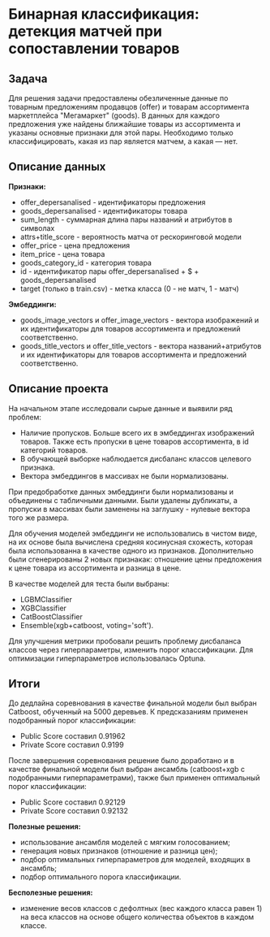 # Бинарная классификация: детекция матчей при сопоставлении товаров

## Задача

Для решения задачи предоставлены обезличенные данные по товарным предложениям продавцов (offer) и товарам ассортимента маркетплейса "Мегамаркет" (goods). В данных для каждого предложения уже найдены ближайшие товары из ассортимента и указаны основные признаки для этой пары. Необходимо только классифицировать, какая из пар является матчем, а какая — нет.

## Описание данных

**Признаки:**

- offer_depersanalised - идентификаторы предложения
- goods_depersanalised - идентификаторы товара
- sum_length - суммарная длина пары названий и атрибутов в символах
- attrs+title_score - вероятность матча от рескоринговой модели
- offer_price - цена предложения
- item_price - цена товара
- goods_category_id - категория товара
- id - идентификатор пары offer_depersanalised + $ + goods_depersanalised
- target (только в train.csv) - метка класса (0 - не матч, 1 - матч)

**Эмбеддинги:**

- goods_image_vectors и offer_image_vectors - вектора изображений и их идентификаторы для товаров ассортимента и предложений соответственно. 
- goods_title_vectors и offer_title_vectors - вектора названий+атрибутов и их идентификаторы для товаров ассортимента и предложений соответственно.

## Описание проекта

На начальном этапе исследовали сырые данные и выявили ряд проблем:

- Наличие пропусков. Больше всего их в эмбеддингах изображений товаров. Также есть пропуски в цене товаров ассортимента, в id категорий товаров.
- В обучающей выборке наблюдается дисбаланс классов целевого признака.
- Вектора эмбеддингов в массивах не были нормализованы.

При предобработке данных эмбеддинги были нормализованы и объединены с табличными данными. Были удалены дубликаты, а пропуски в массивах были заменены на заглушку - нулевые вектора того же размера. 

Для обучения моделей эмбеддинги не использовались в чистом виде, на их основе была вычислена средняя косинусная схожесть, которая была использованна в качестве одного из признаков. Дополнительно были сгенерированы 2 новых признакак: отношение цены предложения к цене товара из ассортимента и разница в цене. 

В качестве моделей для теста были выбраны:

- LGBMClassifier
- XGBClassifier
- CatBoostClassifier
- Ensemble(xgb+catboost, voting='soft').

Для улучшения метрики пробовали решить проблему дисбаланса классов через гиперпараметры, изменить порог классификации. Для оптимизации гиперпараметров использовалась Optuna.

## Итоги

До дедлайна соревнования в качестве финальной модели был выбран Сatboost, обученный на 5000 деревьев. К предсказаниям применен подобранный порог классификации:

- Public Score составил 0.91962
- Private Score составил 0.9199

После завершения соревнования решение было доработано и в качестве финальной модели был выбран ансамбль (catboost+xgb c подобранными гиперпараметрами), также был применен оптимальный порог классификации:

- Public Score составил 0.92129
- Private Score составил 0.92132

**Полезные решения:**

- использование ансамбля моделей с мягким голосованием;
- генерация новых признаков (отношение и разница цен);
- подбор оптимальных гиперпараметров для моделей, входящих в ансамбль;
- подбор оптимального порога классификации.

**Бесполезные решения:**

- изменение весов классов с дефолтных (вес каждого класса равен 1) на веса классов на основе общего количества объектов в каждом классе.



